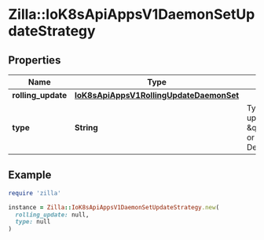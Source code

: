 # Zilla::IoK8sApiAppsV1DaemonSetUpdateStrategy

## Properties

| Name | Type | Description | Notes |
| ---- | ---- | ----------- | ----- |
| **rolling_update** | [**IoK8sApiAppsV1RollingUpdateDaemonSet**](IoK8sApiAppsV1RollingUpdateDaemonSet.md) |  | [optional] |
| **type** | **String** | Type of daemon set update. Can be \&quot;RollingUpdate\&quot; or \&quot;OnDelete\&quot;. Default is RollingUpdate.   | [optional] |

## Example

```ruby
require 'zilla'

instance = Zilla::IoK8sApiAppsV1DaemonSetUpdateStrategy.new(
  rolling_update: null,
  type: null
)
```

